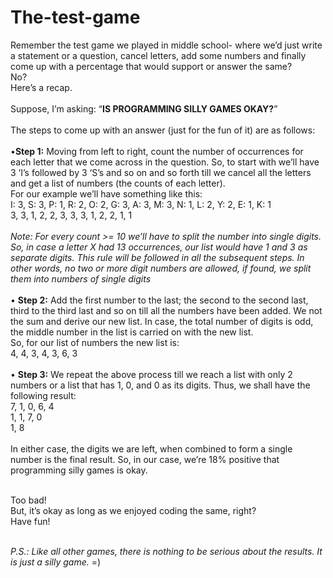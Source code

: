 # The-test-game
Remember the test game we played in middle school- where we’d just write a statement or a question, cancel letters, add some numbers and finally come up with a percentage that would support or answer the same?</br>
No?</br>
Here’s a recap.</br></br>
Suppose, I’m asking: “**IS PROGRAMMING SILLY GAMES OKAY?**”</br></br>
The steps to come up with an answer (just for the fun of it) are as follows:</br></br>
•**Step 1:** Moving from left to right, count the number of occurrences for each letter that we come across in the question. 
So, to start with we’ll have 3 ‘I’s followed by 3 ‘S’s and so on and so forth till we cancel all the letters and get a list of numbers (the counts of each letter). </br>
For our example we’ll have something like this:</br>
	  I: 3, S: 3, P: 1, R: 2, O: 2, G: 3, A: 3, M: 3, N: 1, L: 2, Y: 2, E: 1, K: 1</br>
	  3, 3, 1, 2, 2, 3, 3, 3, 1, 2, 2, 1, 1</br></br>
*Note: For every count >= 10 we’ll have to split the number into single digits. So, in case a letter X had 13 occurrences, our list would have 1 and 3 as separate digits. This rule will be followed in all the subsequent steps. In other words, no two or more digit numbers are allowed, if found, we split them into numbers of single digits* </br></br>
•	**Step 2:** Add the first number to the last; the second to the second last, third to the third last and so on till all the numbers have been added. We not the sum and derive our new list. In case, the total number of digits is odd, the middle number in the list is carried on with the new list. </br>
So, for our list of numbers the new list is: </br>
	  4, 4, 3, 4, 3, 6, 3</br></br>
•	**Step 3:** We repeat the above process till we reach a list with only 2 numbers or a list that has 1, 0, and 0 as its digits.
Thus, we shall have the following result:</br>
    7, 1, 0, 6, 4</br>
    1, 1, 7, 0</br>
    1, 8</br></br>
In either case, the digits we are left, when combined to form a single number is the final result. So, in our case, we’re 18% positive that programming silly games is okay.</br></br>

Too bad!</br>
But, it’s okay as long as we enjoyed coding the same, right? </br>
Have fun!</br></br>

*P.S.: Like all other games, there is nothing to be serious about the results. It is just a silly game.* =)
